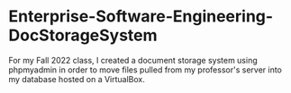 # Enterprise-Software-Engineering-DocStorageSystem
For my Fall 2022 class, I created a document storage system using phpmyadmin in order to move files pulled from my professor's server into my database hosted on a VirtualBox. 
